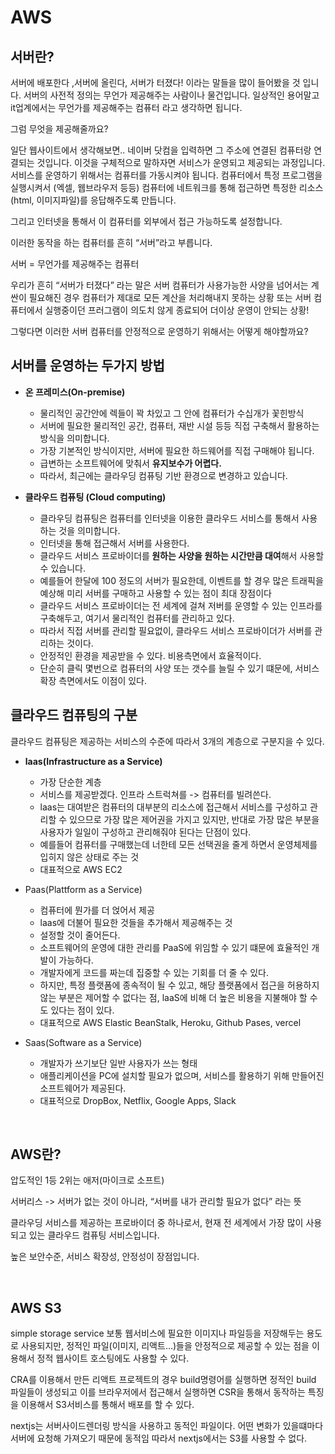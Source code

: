 # AWS

## 서버란?

서버에 배포한다 ,서버에 올린다, 서버가 터졌다! 이라는 말들을 많이 들어봤을 것 입니다.
서버의 사전적 정의는 무언가 제공해주는 사람이나 물건입니다.
일상적인 용어말고 it업계에서는 무언가를 제공해주는 컴퓨터 라고 생각하면 됩니다.

그럼 무엇을 제공해줄까요?

일단 웹사이트에서 생각해보면..
네이버 닷컴을 입력하면 그 주소에 연결된 컴퓨터랑 연결되는 것입니다.
이것을 구체적으로 말하자면 서비스가 운영되고 제공되는 과정입니다.
서비스를 운영하기 위해서는 컴퓨터를 가동시켜야 됩니다.
컴퓨터에서 특정 프로그램을 실행시켜서 (엑셀, 웹브라우저 등등) 컴퓨터에 네트워크를 통해 접근하면 특정한 리소스(html, 이미지파일)를 응답해주도록 만듭니다.

그리고 인터넷을 통해서 이 컴퓨터를 외부에서 접근 가능하도록 설정합니다.

이러한 동작을 하는 컴퓨터를 흔히 “서버”라고 부릅니다.

서버 = 무언가를 제공해주는 컴퓨터

우리가 흔히 “서버가 터졌다” 라는 말은 서버 컴퓨터가 사용가능한 사양을 넘어서는 계싼이 필요해진 경우 컴퓨터가 제대로 모든 계산을 처리해내지 못하는 상황 또는 서버 컴퓨터에서 실행중이던 프러그램이 의도치 않게 종료되어 더이상 운영이 안되는 상황!

그렇다면 이러한 서버 컴퓨터를 안정적으로 운영하기 위해서는 어떻게 해야할까요?
<br>

## 서버를 운영하는 두가지 방법

- <strong>온 프레미스(On-premise)</strong>

  - 물리적인 공간안에 렉들이 꽉 차있고 그 안에 컴퓨터가 수십개가 꽃힌방식
  - 서버에 필요한 물리적인 공간, 컴퓨터, 재반 시설 등등 직접 구축해서 활용하는 방식을 의미합니다.
  - 가장 기본적인 방식이지만, 서버에 필요한 하드웨어를 직접 구매해야 됩니다.
  - 급변하는 소프트웨어에 맞춰서 <strong>유지보수가 어렵다.</strong>
  - 따라서, 최근에는 클라우딩 컴퓨팅 기반 환경으로 변경하고 있습니다.

- <strong>클라우드 컴퓨팅 (Cloud computing)</strong>

  - 클라우딩 컴퓨팅은 컴퓨터를 인터넷을 이용한 클라우드 서비스를 통해서 사용하는 것을 의미합니다.
  - 인터넷을 통해 접근해서 서버를 사용한다.
  - 클라우드 서비스 프로바이더를<strong> 원하는 사양을 원하는 시간만큼 대여</strong>해서 사용할 수 있습니다.
  - 예를들어 한달에 100 정도의 서버가 필요한데, 이벤트를 할 경우 많은 트래픽을 예상해 미리 서버를 구매하고 사용할 수 있는 점이 최대 장점이다
  - 클라우드 서비스 프로바이더는 전 세계에 걸쳐 저버를 운영할 수 있는 인프라를 구축해두고, 여기서 물리적인 컴퓨터를 관리하고 있다.
  - 따라서 직접 서버를 관리할 필요없이, 클라우드 서비스 프로바이더가 서버를 관리하는 것이다.
  - 안정적인 환경을 제공받을 수 있다. 비용측면에서 효율적이다.
  - 단순히 클릭 몇번으로 컴퓨터의 사양 또는 갯수를 늘릴 수 있기 떄문에, 서비스 확장 측면에서도 이점이 있다.
    <br>

## 클라우드 컴퓨팅의 구분

클라우드 컴퓨팅은 제공하는 서비스의 수준에 따라서 3개의 계층으로 구분지을 수 있다.

- <strong>laas(Infrastructure as a Service)</strong>

  - 가장 단순한 계층
  - 서비스를 제공받겠다. 인프라 스트럭쳐를 -> 컴퓨터를 빌려쓴다.
  - laas는 대여받은 컴퓨터의 대부분의 리소스에 접근해서 서비스를 구성하고 관리할 수 있으므로 가장 많은 제어권을 가지고 있지만, 반대로 가장 많은 부분을 사용자가 일일이 구성하고 관리해줘야 된다는 단점이 있다.
  - 예를들어 컴퓨터를 구매했는데 너한테 모든 선택권을 줄게 하면서 운영체제를 입히지 않은 상태로 주는 것
  - 대표적으로 AWS EC2

- Paas(Plattform as a Service)

  - 컴퓨터에 뭔가를 더 얹어서 제공
  - laas에 더불어 필요한 것들을 추가해서 제공해주는 것
  - 설정할 것이 줄어든다.
  - 소프트웨어의 운영에 대한 관리를 PaaS에 위임할 수 있기 떄문에 효율적인 개발이 가능하다.
  - 개발자에게 코드를 짜는데 집중할 수 있는 기회를 더 줄 수 있다.
  - 하지만, 특정 플랫폼에 종속적이 될 수 있고, 해당 플랫폼에서 접근을 허용하지 않는 부분은 제어할 수 없다는 점, laaS에 비해 더 높은 비용을 지불해야 할 수도 있다는 점이 있다.
  - 대표적으로 AWS Elastic BeanStalk, Heroku, Github Pases, vercel

- Saas(Software as a Service)

  - 개발자가 쓰기보단 일반 사용자가 쓰는 형태
  - 애플리케이션을 PC에 설치할 필요가 없으며, 서비스를 활용하기 위해 만들어진 소프트웨어가 제공된다.
  - 대표적으로 DropBox, Netflix, Google Apps, Slack

<br>

## AWS란?

압도적인 1등 2위는 애저(마이크로 소프트)

서버리스 -> 서버가 없는 것이 아니라, “서버를 내가 관리할 필요가 없다” 라는 뜻

클라우딩 서비스를 제공하는 프로바이더 중 하나로서, 현재 전 세계에서 가장 많이 사용되고 있는 클라우드 컴퓨팅 서비스입니다.

높은 보안수준, 서비스 확장성, 안정성이 장점입니다.

<br>

## AWS S3

simple storage service 보통 웹서비스에 필요한 이미지나 파일등을 저장해두는 용도로 사용되지만, 정적인 파일(이미지, 리액트…)들을 안정적으로 제공할 수 있는 점을 이용해서 정적 웹사이트 호스팅에도 사용할 수 있다.

CRA를 이용해서 만든 리액트 프로젝트의 경우 build명령어를 실행하면 정적인 build 파일들이 생성되고 이를 브라우저에서 접근해서 실행하면 CSR을 통해서 동작하는 특징을 이용해서 S3서비스를 통해서 배포를 할 수 있다.

nextjs는 서버사이드렌더링 방식을 사용하고 동적인 파일이다.
어떤 변화가 있을떄마다 서버에 요청해 가져오기 때문에 동적임
따라서 nextjs에서는 S3를 사용할 수 없다.
